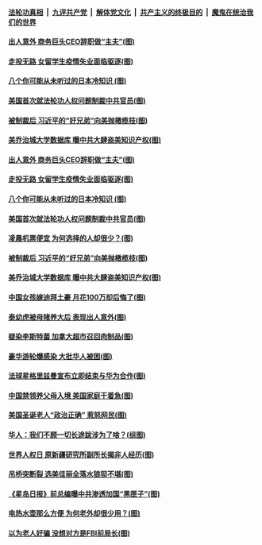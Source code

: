 ####  [法轮功真相](../../../../basic/blob/master/README.md?t=12130202) &nbsp;|&nbsp; [九评共产党](../../../../9ping.md/blob/master/README.md?t=12130202) &nbsp;|&nbsp; [解体党文化](../../../../jtdwh.md/blob/master/README.md?t=12130202)  &nbsp;|&nbsp; [共产主义的终极目的](../../../../gczydzjmd.md/blob/master/README.md?t=12130202) &nbsp;|&nbsp; [魔鬼在统治我们的世界](../../../../mgztzwmdsj.md/blob/master/README.md?t=12130202) 

#### [出人意外 商务巨头CEO辞职做“主夫”(图)](../pages/p3/955595.md?t=12130202) 

#### [走投无路 女留学生疫情失业面临驱逐(图)](../pages/p3/955557.md?t=12130202) 

#### [八个你可能从未听过的日本冷知识 (图)](../pages/p3/955552.md?t=12130202) 

#### [美国首次就法轮功人权问题制裁中共官员(图)](../pages/p3/955527.md?t=12130202) 

#### [被制裁后 习近平的“好兄弟”向美抛橄榄枝(图)](../pages/p3/955521.md?t=12130202) 

#### [美乔治城大学数据库 曝中共大肆盗美知识产权(图)](../pages/p3/955532.md?t=12130202) 

#### [出人意外 商务巨头CEO辞职做“主夫”(图)](../pages/p3/955595.md?t=12130202) 

#### [走投无路 女留学生疫情失业面临驱逐(图)](../pages/p3/955557.md?t=12130202) 

#### [八个你可能从未听过的日本冷知识 (图)](../pages/p3/955552.md?t=12130202) 

#### [美国首次就法轮功人权问题制裁中共官员(图)](../pages/p3/955527.md?t=12130202) 

#### [凌晨机票便宜 为何选择的人却很少？(图)](../pages/p3/955533.md?t=12130202) 

#### [被制裁后 习近平的“好兄弟”向美抛橄榄枝(图)](../pages/p3/955521.md?t=12130202) 

#### [美乔治城大学数据库 曝中共大肆盗美知识产权(图)](../pages/p3/955532.md?t=12130202) 

#### [中国女孩嫁迪拜土豪 月花100万却后悔了(图)](../pages/p3/955513.md?t=12130202) 

#### [泰幼虎被母猪养大后 表现出人意外(图)](../pages/p3/955493.md?t=12130202) 

#### [疑染李斯特菌 加拿大超市召回肉制品(图)](../pages/p3/955434.md?t=12130202) 

#### [豪华游轮爆感染 大批华人被困(图)](../pages/p3/955407.md?t=12130202) 

#### [法球星格里兹曼宣布立即结束与华为合作(图)](../pages/p3/955403.md?t=12130202) 

#### [中国禁领养父母入境 美国家庭干着急(图)](../pages/p3/955404.md?t=12130202) 

#### [美国圣诞老人“政治正确” 惹怒网民(图)](../pages/p3/955378.md?t=12130202) 

#### [华人：我们不顾一切长途跋涉为了啥？(组图)](../pages/p3/955365.md?t=12130202) 

#### [世界人权日 原新疆研究所副所长揭非人经历(图)](../pages/p3/955343.md?t=12130202) 

#### [吊桥突断裂 选美佳丽全落水狼狈不堪(图)](../pages/p3/955355.md?t=12130202) 

#### [《星岛日报》前总编曝中共渗透加国“黑匣子”(图)](../pages/p3/955307.md?t=12130202) 

#### [电热水壶那么方便 为何老外却很少用？(图)](../pages/p3/955289.md?t=12130202) 

#### [以为老人好骗 没想对方是FBI前局长(图)](../pages/p3/955287.md?t=12130202) 

